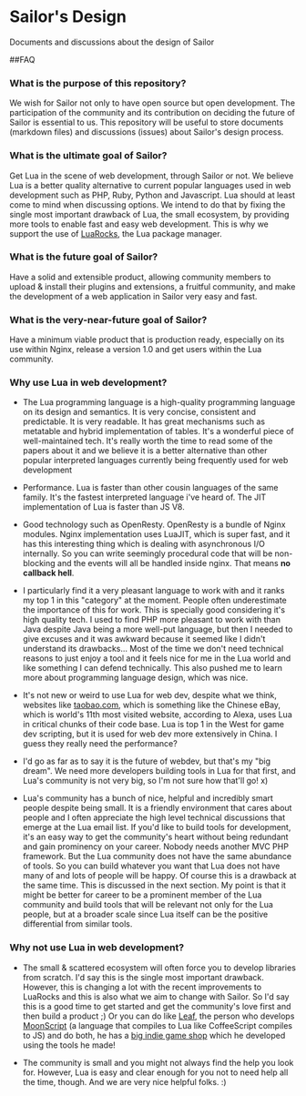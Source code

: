 # Sailor's Design
Documents and discussions about the design of Sailor

##FAQ

### What is the purpose of this repository?

We wish for Sailor not only to have open source but open development. The participation of the community and its contribution on deciding the future of Sailor is essential to us. This repository will be useful to store documents (markdown files) and discussions (issues) about Sailor's design process.

### What is the ultimate goal of Sailor?

Get Lua in the scene of web development, through Sailor or not. We believe Lua is a better quality alternative to current popular languages used in web development such as PHP, Ruby, Python and Javascript. Lua should at least come to mind when discussing options. We intend to do that by fixing the single most important drawback of Lua, the small ecosystem, by providing more tools to enable fast and easy web development. This is why we support the use of [LuaRocks](http://luarocks.org), the Lua package manager.

### What is the future goal of Sailor?

Have a solid and extensible product, allowing community members to upload & install their plugins and extensions, a fruitful community, and make the development of a web application in Sailor very easy and fast.

### What is the very-near-future goal of Sailor?

Have a minimum viable product that is production ready, especially on its use within Nginx, release a version 1.0 and get users within the Lua community.

### Why use Lua in web development?

* The Lua programming language is a high-quality programming language on its design and semantics. It is very concise, consistent and predictable. It is very readable. It has great mechanisms such as metatable and hybrid implementation of tables. It's a wonderful piece of well-maintained tech. It's really worth the time to read some of the papers about it and we believe it is a better alternative than other popular interpreted languages currently being frequently used for web development

* Performance. Lua is faster than other cousin languages of the same family. It's the fastest interpreted language i've heard of. The JIT implementation of Lua is faster than JS V8.

* Good technology such as OpenResty. OpenResty is a bundle of Nginx modules. Nginx implementation uses LuaJIT, which is super fast, and it has this interesting thing which is dealing with asynchronous I/O internally. So you can write seemingly procedural code that will be non-blocking and the events will all be handled inside nginx. That means **no callback hell**.

* I particularly find it a very pleasant language to work with and it ranks my top 1 in this "category" at the moment. People often underestimate the importance of this for work. This is specially good considering it's high quality tech. I used to find PHP more pleasant to work with than Java despite Java being a more well-put language, but then I needed to give excuses and it was awkward because it seemed like I didn't understand its drawbacks... Most of the time we don't need technical reasons to just enjoy a tool and it feels nice for me in the Lua world and like something I can defend technically. This also pushed me to learn more about programming language design, which was nice.

* It's not new or weird to use Lua for web dev, despite what we think, websites like [taobao.com](http://taobao.com), which is something like the Chinese eBay, which is world's 11th most visited website, according to Alexa, uses Lua in critical chunks of their code base. Lua is top 1 in the West for game dev scripting, but it is used for web dev more extensively in China. I guess they really need the performance?

* I'd go as far as to say it is the future of webdev, but that's my "big dream". We need more developers building tools in Lua for that first, and Lua's community is not very big, so I'm not sure how that'll go! x)

* Lua's community has a bunch of nice, helpful and incredibly smart people despite being small. It is a friendly environment that cares about people and I often appreciate the high level technical discussions that emerge at the Lua email list. If you'd like to build tools for development, it's an easy way to get the community's heart without being redundant and gain prominency on your career. Nobody needs another MVC PHP framework. But the Lua community does not have the same abundance of tools. So you can build whatever you want that Lua does not have many of and lots of people will be happy. Of course this is a drawback at the same time. This is discussed in the next section. My point is that it might be better for career to be a prominent member of the Lua community and build tools that will be relevant not only for the Lua people, but at a broader scale since Lua itself can be the positive differential from similar tools.


### Why not use Lua in web development?

* The small & scattered ecosystem will often force you to develop libraries from scratch. I'd say this is the single most important drawback. However, this is changing a lot with the recent improvements to LuaRocks and this is also what we aim to change with Sailor. So I'd say this is a good time to get started and get the community's love first and then build a product ;) Or you can do like [Leaf](http://leafo.net), the person who develops [MoonScript](http://moonscript.org) (a language that compiles to Lua like CoffeeScript compiles to JS) and do both, he has a [big indie game shop](http://itch.io) which he developed using the tools he made!

* The community is small and you might not always find the help you look for. However, Lua is easy and clear enough for you not to need help all the time, though. And we are very nice helpful folks. :)
